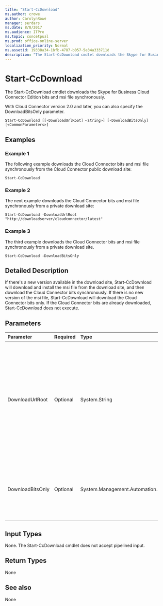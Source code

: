 ```yaml
---
title: "Start-CcDownload"
ms.author: crowe
author: CarolynRowe
manager: serdars
ms.date: 8/8/2017
ms.audience: ITPro
ms.topic: concetpual
ms.prod: office-online-server
localization_priority: Normal
ms.assetid: 19338a34-1bfb-4787-b057-5e34a333711d
description: "The Start-CcDownload cmdlet downloads the Skype for Business Cloud Connector Edition bits and msi file synchronously."
---
```


# Start-CcDownload
 
The Start-CcDownload cmdlet downloads the Skype for Business Cloud Connector Edition bits and msi file synchronously.
  
With Cloud Connector version 2.0 and later, you can also specify the DownloadBitsOnly parameter.
  
```
Start-CcDownload [[-DownloadUrlRoot] <string>] [-DownloadBitsOnly]  [<CommonParameters>]
```

## Examples
<a name="Examples"> </a>

### Example 1

The following example downloads the Cloud Connector bits and msi file synchronously from the Cloud Connector public download site:
  
```
Start-CcDownload
```

### Example 2

The next example downloads the Cloud Connector bits and msi file synchronously from a private download site:
  
```
Start-CcDownload -DownloadUrlRoot "http://downloadserver/cloudconnector/latest"
```

### Example 3

The third example downloads the Cloud Connector bits and msi file synchronously from a private download site.
  
```
Start-CcDownload -DownloadBitsOnly
```

## Detailed Description
<a name="DetailedDescription"> </a>

If there's a new version available in the download site, Start-CcDownload will download and install the msi file from the download site, and then download the Cloud Connector bits synchronously. If there is no new version of the msi file, Start-CcDownload will download the Cloud Connector bits only. If the Cloud Connector bits are already downloaded, Start-CcDownload does not execute.
  
## Parameters
<a name="DetailedDescription"> </a>

|**Parameter**|**Required**|**Type**|**Description**|
|:-----|:-----|:-----|:-----|
|DownloadUrlRoot  <br/> | Optional <br/> |System.String  <br/> | The full URL of a specific version of Cloud Connector in the private download site. Use this parameter with caution—be sure you are aware of which version of Cloud Connector you are downloading. <br/> |
|DownloadBitsOnly  <br/> |Optional  <br/> |System.Management.Automation.SwitchParameter  <br/> |Skip the step to download and install MSI from download site, download the Cloud Connector bits only.  <br/> |
   
## Input Types
<a name="InputTypes"> </a>

None. The Start-CcDownload cmdlet does not accept pipelined input.
  
## Return Types
<a name="ReturnTypes"> </a>

None
  
## See also
<a name="ReturnTypes"> </a>

None
  

